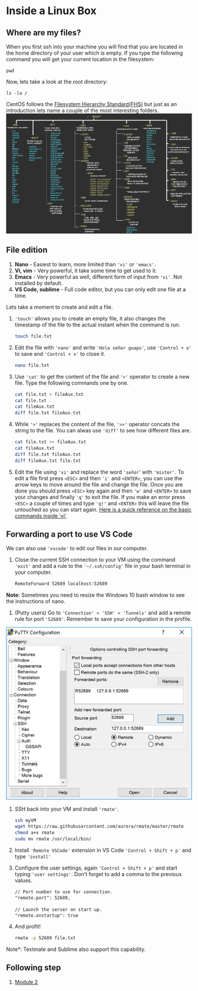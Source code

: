 # Inside a Linux Box

## Where are my files?

When you first ssh into your machine you will find that you are located in the home directory of your user which is empty.
If you type the following command you will get your current location in the filesystem:

```Shell
pwd
```

Now, lets take a look at the root directory:

```Shell
ls -la /
```

CentOS follows the [Filesystem Hierarchy Standard(FHS)](http://www.pathname.com/fhs/) but just as an introduction lets name a couple of the most interesting folders.
![alt text][fhs]

## File edition

1. **Nano** - Easiest to learn, more limited than `'vi'` or `'emacs'`.
1. **Vi, vim** - Very powerful, it take some time to get used to it.
1. **Emacs** - Very powerful as well, different form of input from `'vi'`. Not installed by default.
1. **VS Code, sublime** - Full code editor, but you can only edit one file at a time.

Lets take a moment to create and edit a file.

1. `'touch'` allows you to create an empty file, it also changes the timestamp of the file to the actual instant when the command is run.

    ```bash
    touch file.txt
    ```

1. Edit the file with `'nano'` and write `'Hola señor guapo'`, use `'Control + o'` to save and `'Control + x'` to close it.

    ```bash
    nano file.txt
    ```

1. Use `'cat'` to get the content of the file and `'>'` operator to create a new file. Type the following commands one by one.

    ```bash
    cat file.txt > fileAux.txt
    cat file.txt
    cat fileAux.txt
    diff file.txt fileAux.txt
    ```

1. While `'>'` replaces the content of the file, `'>>'` operator concats the string to the file. You can alwas use `'diff'` to see how different files are.

    ```bash
    cat file.txt >> fileAux.txt
    cat fileAux.txt
    diff file.txt fileAux.txt
    diff fileAux.txt file.txt
    ```

1. Edit the file using `'vi'` and replace the word `'señor`' with `'mister'`. To edit a file first press `<ESC>` and then `'i'` and `<ENTER>`, you can use the arrow keys to move around the file and change the file. Once you are done you should press `<ESC>` key again and then `'w'` and `<ENTER>` to save your changes and finally `'q'` to exit the file. If you make an error press `<ESC>` a couple of times and type `'q!'` and `<ENTER>` this will leave the file untouched so you can start again. [Here is a quick reference on the basic commands inside 'vi'](https://kb.iu.edu/d/afdc).

## Forwarding a port to use VS Code

We can also use `'vscode'` to edit our files in our computer.

1. Close the current SSH connection to your VM using the command `'exit'` and add a rule to the `'~/.ssh/config'` file in your bash terminal in your computer.

    ```bash
    RemoteForward 52689 localhost:52689
    ```

**Note:** Sometimes you need to resize the Windows 10 bash window to see the instructions of nano.

1. (Putty users) Go to `'Connection' > 'SSH' > 'Tunnels'` and add a remote rule for port `'52689'`. Remember to save your configuration in the profile.

![alt text][tunnel]

1. SSH back into your VM and install `'rmate'`.

    ```bash
    ssh myVM
    wget https://raw.githubusercontent.com/aurora/rmate/master/rmate
    chmod a+x rmate
    sudo mv rmate /usr/local/bin/
    ```

1. Install `'Remote VSCode'` extension in VS Code `'Control + Shift + p'` and type `'install'`

1. Configure the user settings, again `'Control + Shift + p'` and start typing `'user settings'`. Don't forget to add a comma to the previous values. 

    ```Shell
    // Port number to use for connection.
    "remote.port": 52689,

    // Launch the server on start up.
    "remote.onstartup": true
    ```

1. And profit!

    ```bash
    rmate -p 52689 file.txt
    ```
Note*: Textmate and Sublime also support this capability.

## Following step

1. [Module 2](../Module2-AppDeployment/readme.md)

[fhs]: img/fhs.jpg "This is what the filesystem in Linux looks like"

[tunnel]: img/putty-tunnel.jpg "Make sure you mark it as remote"
